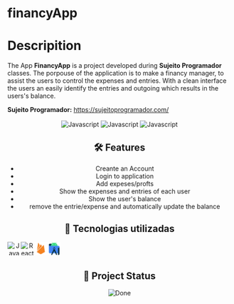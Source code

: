 # financyApp

# Descripition 

The App **FinancyApp** is a project developed during **Sujeito Programador** classes. The porpouse of the application is to make a financy manager, to assist the users to control the expenses and entries. With a clean interface the users an easily identify the entries and outgoing which results in the users's balance.

**Sujeito Programador:**
https://sujeitoprogramador.com/

<div align="center">
<img align="center" alt="Javascript" height="30" width="30" src="https://cdn.jsdelivr.net/gh/devicons/devicon/icons/javascript/javascript-original.svg">
<img align="center" alt="Javascript" height="30" width="30" src="https://cdn.jsdelivr.net/gh/devicons/devicon/icons/javascript/javascript-original.svg">
<img align="center" alt="Javascript" height="30" width="30" src="https://cdn.jsdelivr.net/gh/devicons/devicon/icons/javascript/javascript-original.svg">
<div align="center">

## 🛠️ Features

- Creante an Account
- Login to application
- Add expeses/profts
- Show the expenses and entries of each user
- Show the user's balance
- remove the entrie/expense and automatically update the balance

## 📡 Tecnologias utilizadas

<div align="center"> 
<img align="left" alt="Javascript" height="30" width="30" src="https://cdn.jsdelivr.net/gh/devicons/devicon/icons/javascript/javascript-original.svg">
<img align="left" alt="React" height="30" width="30" src="https://cdn.jsdelivr.net/gh/devicons/devicon/icons/react/react-original.svg">
<img align="left" alt="Firebase" height="30" width="30" src="https://github.com/devicons/devicon/blob/master/icons/firebase/firebase-plain.svg">
  
<img align="left" alt="Android Studio" height="30" width="30" src="https://github.com/devicons/devicon/blob/master/icons/androidstudio/androidstudio-original.svg">
  
</div>
<br/><br/>

## 🔎 Project Status 

![Done](https://img.shields.io/badge/Status-Done-brightgreen)

<br/>